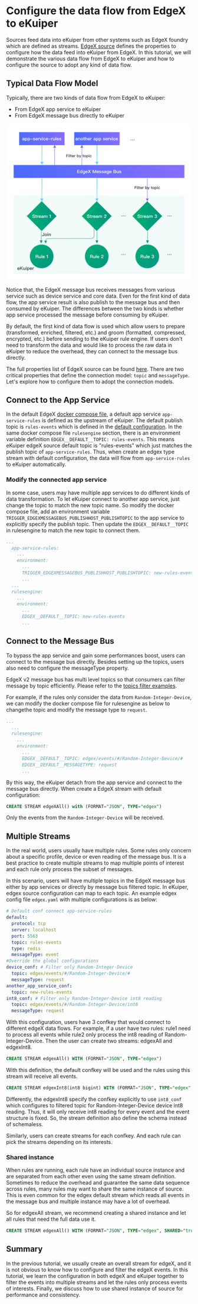 # Configure the data flow from EdgeX to eKuiper

Sources feed data into eKuiper from other systems such as EdgeX foundry which are defined as streams. [EdgeX source](../rules/sources/builtin/edgex.md) defines the properties to configure how the data feed into eKuiper from EdgeX. In this tutorial, we will demonstrate the various data flow from EdgeX to eKuiper and how to configure the source to adopt any kind of data flow.

## Typical Data Flow Model

Typically, there are two kinds of data flow from EdgeX to eKuiper:

- From EdgeX app service to eKuiper
- From EdgeX message bus directly to eKuiper

![data flow](./flow.png)

Notice that, the EdgeX message bus receives messages from various service such as device service and core data. Even for the first kind of data flow, the app service result is also  publish to the message bus and then consumed by eKuiper. The differences between the two kinds is whether app service processed the message before consuming by eKuiper.

By default, the first kind of data flow is used which allow users to prepare (transformed, enriched, filtered, etc.) and groom (formatted, compressed, encrypted, etc.) before sending to the eKuiper rule engine. If users don't need to transform the data and would like to process the raw data in eKuiper to reduce the overhead, they can connect to the message bus directly.

The full properties list of EdgeX source can be found [here](../rules/sources/builtin/edgex.md#global-configurations). There are two critical properties that define the connection model: `topic` and `messageType`. Let's explore how to configure them to adopt the connection models.

## Connect to the App Service

In the default EdgeX [docker compose file](https://github.com/edgexfoundry/edgex-compose/blob/main/docker-compose.yml), a default app service `app-service-rules` is defined as the upstream of eKuiper. The default publish topic is `rules-events` which is defined in the [default configuration](https://github.com/edgexfoundry/app-service-configurable/blob/main/res/rules-engine/configuration.toml). In the same docker compose file `rulesengine` section, there is an environment variable definition `EDGEX__DEFAULT__TOPIC: rules-events`. This means eKuiper edgeX source default topic is "rules-events" which just matches the publish topic of `app-service-rules`. Thus, when create an edgex type stream with default configuration, the data will flow from `app-service-rules` to eKuiper automatically.

### Modify the connected app service

In some case, users may have multiple app services to do different kinds of data transformation. To let eKuiper connect to another app service, just change the topic to match the new topic name. So modify the docker compose file, add an environment variable `TRIGGER_EDGEXMESSAGEBUS_PUBLISHHOST_PUBLISHTOPIC` to the app service to explicitly specify the publish topic. Then update the `EDGEX__DEFAULT__TOPIC` in rulesengine to match the new topic to connect them.

```yaml
...
  app-service-rules:
    ...
    environment:
      ...
      TRIGGER_EDGEXMESSAGEBUS_PUBLISHHOST_PUBLISHTOPIC: new-rules-events
      ...
  ...
  rulesengine:
    ...
    environment:
      ...
      EDGEX__DEFAULT__TOPIC: new-rules-events
      ...
```

## Connect to the Message Bus

To bypass the app service and gain some performances boost, users can connect to the message bus directly. Besides setting up the topics, users also need to configure the messageType property.

EdgeX v2 message bus has multi level topics so that consumers can filter message by topic efficiently. Please refer to the [topics filter examples](https://docs.edgexfoundry.org/2.0/microservices/application/Triggers/#filter-by-topics).

For example, if the rules only consider the data from `Random-Integer-Device`, we can modify the docker compose file for rulesengine as below to changethe topic and modify the message type to `request`.

```yaml
...
  ...
  rulesengine:
    ...
    environment:
      ...
      EDGEX__DEFAULT__TOPIC: edgex/events/#/Random-Integer-Device/#
      EDGEX__DEFAULT__MESSAGETYPE: request
      ...
```

By this way, the eKuiper detach from the app service and connect to the message bus directly. When create a EdgeX stream with default configuration:

```sql
CREATE STREAM edgeXAll() with (FORMAT="JSON", TYPE="edgex")
```

Only the events from the `Random-Integer-Device` will be received.

## Multiple Streams

In the real world, users usually have multiple rules. Some rules only concern about a specific profile, device or even reading of the message bus. It is a best practice to create multiple streams to map multiple points of interest and each rule only process the subset of messages.

In this scenario, users will have multiple topics in the EdgeX message bus either by app services or directly by message bus filtered topic. In eKuiper, edgex source configuration can map to each topic. An example edgex config file `edgex.yaml` with multiple configurations is as below:

```yaml
# Default conf connect app-service-rules
default:
  protocol: tcp
  server: localhost
  port: 5563
  topic: rules-events
  type: redis
  messageType: event
#Override the global configurations
device_conf: # Filter only Random-Integer-Device
  topic: edgex/events/#/Random-Integer-Device/#
  messageType: request
another_app_service_conf:
  topic: new-rules-events
int8_conf: # Filter only Random-Integer-Device int8 reading
  topic: edgex/events/#/Random-Integer-Device/int8
  messageType: request
```

With this configuration, users have 3 confkey that would connect to different edgeX data flows. For example, if a user have two rules: rule1 need to process all events while rule2 only process the int8 reading of Random-Integer-Device. Then the user can create two streams: edgexAll and edgexInt8.

```sql
CREATE STREAM edgexAll() WITH (FORMAT="JSON", TYPE="edgex")
```

With this definition, the default confkey will be used and the rules using this stream will receive all events.

```sql
CREATE STREAM edgexInt8(int8 bigint) WITH (FORMAT="JSON", TYPE="edgex", CONF_KEY="int8_conf")
```

Differently, the edgexInt8 specify the confkey explicitly to use `int8_conf` which configures to filtered topic for Random-Integer-Device device int8 reading. Thus, it will only receive int8 reading for every event and the event structure is fixed. So, the stream definition also define the schema instead of schemaless.

Similarly, users can create streams for each confkey. And each rule can pick the streams depending on its interests.

### Shared instance

When rules are running, each rule have an individual source instance and are separated from each other even using the same stream definition. Sometimes to reduce the overhead and guarantee the same data sequence across rules, many rules may want to share the same instance of source. This is even common for the edgex default stream which reads all events in the message bus and multiple instance may have a lot of overhead.

So for edgexAll stream, we recommend creating a shared instance and let all rules that need the full data use it.

```sql
CREATE STREAM edgexAll() WITH (FORMAT="JSON", TYPE="edgex", SHARED="true")
```

## Summary

In the previous tutorial, we usually create an overall stream for edgeX, and it is not obvious to know how to configure and filter the edgeX events. In this tutorial, we learn the configuration in both edgeX and eKuiper together to filter the events into multiple streams and let the rules only process events of interests. Finally, we discuss how to use shared instance of source for performance and consistency.